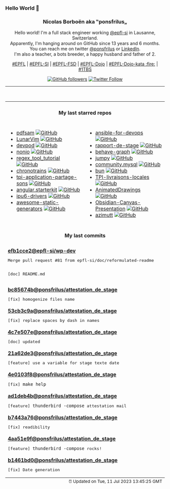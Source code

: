 ### Hello World 👋

<p align="center">
  <!-- use https://avatars.githubusercontent.com/u/176002?v=4 for your default github picture 
  <img src="https://raw.githubusercontent.com/ponsfrilus/ponsfrilus/master/img/ponsfrilus.png" title="Nicolas Borboën aka ‟ponsfrilus„" alt="Nicolas Borboën aka ‟ponsfrilus„" /> -->
  <h3 align="center">
    Nicolas Borboën aka ‟ponsfrilus„
  </h3>
  <p align="center">
    Hello world! I'm a full stack engineer working <a href="https://github.com/epfl-si">@epfl-si</a> in Lausanne, Switzerland.
    <br />Apparently, I'm hanging around on GitHub since 13 years and 6 months.
    <br />You can reach me on twitter <a href="https://twitter.com/ponsfrilus">@ponsfrilus</a> or <a href="http://linkedin.com/in/nicolasborboen">LinkedIn</a>.
    <br />I'm also a teacher, a bots breeder, a happy husband and father of 2.
  </p>
  <p align="center">
    <a href="https://www.epfl.ch">#EPFL</a> | 
    <a href="https://github.com/epfl-si/">#EPFL-SI</a> | 
    <a href="https://github.com/epfl-fsd">#EPFL-FSD</a> | 
    <a href="https://github.com/topics/epfl-dojo">#EPFL-Dojo</a> | 
    <a href="https://github.com/topics/epfl-dojo-kata">#EPFL-Dojo-kata :fire:</a> | 
    <a href="https://en.wikipedia.org/wiki/Indentation_style#Variant:_1TBS_(OTBS)">#1TBS</a>
  </p>
  <p align="center">
    <a href="https://github.com/ponsfrilus"><img alt="GitHub followers" src="https://img.shields.io/github/followers/ponsfrilus?label=Follow%20me%20on%20github&style=social"></a>
    <a href="https://twitter.com/ponsfrilus"><img alt="Twitter Follow" src="https://img.shields.io/twitter/follow/ponsfrilus?label=follow%20me%20on%20twitter&style=social"></a>
  </p>
  </p><hr><table align="center">
<tr>
<td colspan="2" align="center"><h4>My last starred repos</h4></td>
</tr>
<tr>
<td valign="top">
<ul>
<li>
<a href="https://github.com/torakiki/pdfsam" title="PDFsam, a desktop application to split, merge, mix, rotate PDF files and extract pages" target="_blank">pdfsam</a>&nbsp;<a href="https://github.com/torakiki/pdfsam" title="PDFsam, a desktop application to split, merge, mix, rotate PDF files and extract pages" target="_blank"><img src="https://img.shields.io/github/stars/torakiki/pdfsam?style=social" alt="GitHub"></a>
</li>
<li>
<a href="https://github.com/LunarVim/LunarVim" title="🌙 LunarVim is an IDE layer for Neovim. Completely free and community driven." target="_blank">LunarVim</a>&nbsp;<a href="https://github.com/LunarVim/LunarVim" title="🌙 LunarVim is an IDE layer for Neovim. Completely free and community driven." target="_blank"><img src="https://img.shields.io/github/stars/LunarVim/LunarVim?style=social" alt="GitHub"></a>
</li>
<li>
<a href="https://github.com/loft-sh/devpod" title="Codespaces but open-source, client-only and unopinionated: Works with any IDE and lets you use any cloud, kubernetes or just localhost docker." target="_blank">devpod</a>&nbsp;<a href="https://github.com/loft-sh/devpod" title="Codespaces but open-source, client-only and unopinionated: Works with any IDE and lets you use any cloud, kubernetes or just localhost docker." target="_blank"><img src="https://img.shields.io/github/stars/loft-sh/devpod?style=social" alt="GitHub"></a>
</li>
<li>
<a href="https://github.com/jjcm/nonio" title="null" target="_blank">nonio</a>&nbsp;<a href="https://github.com/jjcm/nonio" title="null" target="_blank"><img src="https://img.shields.io/github/stars/jjcm/nonio?style=social" alt="GitHub"></a>
</li>
<li>
<a href="https://github.com/Me-Theo/regex_tool_tutorial" title="Projet de TPI" target="_blank">regex_tool_tutorial</a>&nbsp;<a href="https://github.com/Me-Theo/regex_tool_tutorial" title="Projet de TPI" target="_blank"><img src="https://img.shields.io/github/stars/Me-Theo/regex_tool_tutorial?style=social" alt="GitHub"></a>
</li>
<li>
<a href="https://github.com/benjamintd/chronotrains" title="Shortest times between train stations in Europe" target="_blank">chronotrains</a>&nbsp;<a href="https://github.com/benjamintd/chronotrains" title="Shortest times between train stations in Europe" target="_blank"><img src="https://img.shields.io/github/stars/benjamintd/chronotrains?style=social" alt="GitHub"></a>
</li>
<li>
<a href="https://github.com/Samfernande/tpi-application-partage-sons" title="null" target="_blank">tpi-application-partage-sons</a>&nbsp;<a href="https://github.com/Samfernande/tpi-application-partage-sons" title="null" target="_blank"><img src="https://img.shields.io/github/stars/Samfernande/tpi-application-partage-sons?style=social" alt="GitHub"></a>
</li>
<li>
<a href="https://github.com/epfl-si/angular.starterkit" title="Starter kit with Angular and Meteor" target="_blank">angular.starterkit</a>&nbsp;<a href="https://github.com/epfl-si/angular.starterkit" title="Starter kit with Angular and Meteor" target="_blank"><img src="https://img.shields.io/github/stars/epfl-si/angular.starterkit?style=social" alt="GitHub"></a>
</li>
<li>
<a href="https://github.com/intel/ipu6-drivers" title="null" target="_blank">ipu6-drivers</a>&nbsp;<a href="https://github.com/intel/ipu6-drivers" title="null" target="_blank"><img src="https://img.shields.io/github/stars/intel/ipu6-drivers?style=social" alt="GitHub"></a>
</li>
<li>
<a href="https://github.com/myles/awesome-static-generators" title="A curated list of static web site generators." target="_blank">awesome-static-generators</a>&nbsp;<a href="https://github.com/myles/awesome-static-generators" title="A curated list of static web site generators." target="_blank"><img src="https://img.shields.io/github/stars/myles/awesome-static-generators?style=social" alt="GitHub"></a>
</li>
</ul>
<img width="450" height="1" /></td>
<td valign="top">
<ul>
<li>
<a href="https://github.com/geerlingguy/ansible-for-devops" title="Ansible for DevOps examples." target="_blank">ansible-for-devops</a>&nbsp;<a href="https://github.com/geerlingguy/ansible-for-devops" title="Ansible for DevOps examples." target="_blank"><img src="https://img.shields.io/github/stars/geerlingguy/ansible-for-devops?style=social" alt="GitHub"></a>
</li>
<li>
<a href="https://github.com/ponsfrilus/rapport-de-stage" title="Outil permettant de remplir des rapports de stage en ligne pour les stagiaires (découverte ou d'orientation) et pour les responsables de stage." target="_blank">rapport-de-stage</a>&nbsp;<a href="https://github.com/ponsfrilus/rapport-de-stage" title="Outil permettant de remplir des rapports de stage en ligne pour les stagiaires (découverte ou d'orientation) et pour les responsables de stage." target="_blank"><img src="https://img.shields.io/github/stars/ponsfrilus/rapport-de-stage?style=social" alt="GitHub"></a>
</li>
<li>
<a href="https://github.com/bhouston/behave-graph" title="Open, extensible, small and simple behaviour-graph execution engine.  Discord here: https://discord.gg/mrags8WyuH" target="_blank">behave-graph</a>&nbsp;<a href="https://github.com/bhouston/behave-graph" title="Open, extensible, small and simple behaviour-graph execution engine.  Discord here: https://discord.gg/mrags8WyuH" target="_blank"><img src="https://img.shields.io/github/stars/bhouston/behave-graph?style=social" alt="GitHub"></a>
</li>
<li>
<a href="https://github.com/fishfolk/jumpy" title="Tactical 2D shooter in fishy pixels style. Made with Rust-lang 🦀 and Bevy 🪶" target="_blank">jumpy</a>&nbsp;<a href="https://github.com/fishfolk/jumpy" title="Tactical 2D shooter in fishy pixels style. Made with Rust-lang 🦀 and Bevy 🪶" target="_blank"><img src="https://img.shields.io/github/stars/fishfolk/jumpy?style=social" alt="GitHub"></a>
</li>
<li>
<a href="https://github.com/ansible-collections/community.mysql" title="MySQL Ansible Collection" target="_blank">community.mysql</a>&nbsp;<a href="https://github.com/ansible-collections/community.mysql" title="MySQL Ansible Collection" target="_blank"><img src="https://img.shields.io/github/stars/ansible-collections/community.mysql?style=social" alt="GitHub"></a>
</li>
<li>
<a href="https://github.com/oven-sh/bun" title="Incredibly fast JavaScript runtime, bundler, test runner, and package manager – all in one" target="_blank">bun</a>&nbsp;<a href="https://github.com/oven-sh/bun" title="Incredibly fast JavaScript runtime, bundler, test runner, and package manager – all in one" target="_blank"><img src="https://img.shields.io/github/stars/oven-sh/bun?style=social" alt="GitHub"></a>
</li>
<li>
<a href="https://github.com/anthohn/TPI-livraisons-locales" title="null" target="_blank">TPI-livraisons-locales</a>&nbsp;<a href="https://github.com/anthohn/TPI-livraisons-locales" title="null" target="_blank"><img src="https://img.shields.io/github/stars/anthohn/TPI-livraisons-locales?style=social" alt="GitHub"></a>
</li>
<li>
<a href="https://github.com/facebookresearch/AnimatedDrawings" title="Code to accompany "A Method for Animating Children's Drawings of the Human Figure"" target="_blank">AnimatedDrawings</a>&nbsp;<a href="https://github.com/facebookresearch/AnimatedDrawings" title="Code to accompany "A Method for Animating Children's Drawings of the Human Figure"" target="_blank"><img src="https://img.shields.io/github/stars/facebookresearch/AnimatedDrawings?style=social" alt="GitHub"></a>
</li>
<li>
<a href="https://github.com/Quorafind/Obsidian-Canvas-Presentation" title="A plugin to help you display cards based on sequence. " target="_blank">Obsidian-Canvas-Presentation</a>&nbsp;<a href="https://github.com/Quorafind/Obsidian-Canvas-Presentation" title="A plugin to help you display cards based on sequence. " target="_blank"><img src="https://img.shields.io/github/stars/Quorafind/Obsidian-Canvas-Presentation?style=social" alt="GitHub"></a>
</li>
<li>
<a href="https://github.com/azimuttapp/azimutt" title="Next-Gen ERD: Design, Explore, Document and Analyze your database" target="_blank">azimutt</a>&nbsp;<a href="https://github.com/azimuttapp/azimutt" title="Next-Gen ERD: Design, Explore, Document and Analyze your database" target="_blank"><img src="https://img.shields.io/github/stars/azimuttapp/azimutt?style=social" alt="GitHub"></a>
</li>
</ul>
<img width="450" height="1" /></td>
</tr>
<tr>
<td colspan="2" align="center"><h4>My last commits</h4></td>
</tr>
<tr>
        <td colspan="2">
          <div><strong><a href="https://api.github.com/repos/epfl-si/wp-dev/commits/efb1cce273ff72bf72fb3e4ed2994e50a05d5817" title="2023-07-04T09:14:56.000+02:00" target="_blank">efb1cce2</a><a href="https://github.com/epfl-si">@epfl-si</a><a href="https://github.com/epfl-si/wp-dev" title="Development environment for the EPFL VPSI WordPress service">/wp-dev</a></strong></div>
          <pre>Merge pull request #81 from epfl-si/doc/reformulated-readme

[doc] README.md</pre>
        </td>
        </tr><tr>
        <td colspan="2">
          <div><strong><a href="https://api.github.com/repos/ponsfrilus/attestation_de_stage/commits/bc85674bd1973e1793f0aa9dd4b2b1217b886c55" title="2023-07-02T12:09:29.000+02:00" target="_blank">bc85674b</a><a href="https://github.com/ponsfrilus">@ponsfrilus</a><a href="https://github.com/ponsfrilus/attestation_de_stage" title="null">/attestation_de_stage</a></strong></div>
          <pre>[fix] homogenize files name</pre>
        </td>
        </tr><tr>
        <td colspan="2">
          <div><strong><a href="https://api.github.com/repos/ponsfrilus/attestation_de_stage/commits/53cb3c9ad9f4fb354620128cfefa0e9405861229" title="2023-07-02T12:09:13.000+02:00" target="_blank">53cb3c9a</a><a href="https://github.com/ponsfrilus">@ponsfrilus</a><a href="https://github.com/ponsfrilus/attestation_de_stage" title="null">/attestation_de_stage</a></strong></div>
          <pre>[fix] replace spaces by dash in names</pre>
        </td>
        </tr><tr>
        <td colspan="2">
          <div><strong><a href="https://api.github.com/repos/ponsfrilus/attestation_de_stage/commits/4c7e507e77ab8bee54fd6eef1161f489ae6f8f62" title="2023-07-02T11:38:57.000+02:00" target="_blank">4c7e507e</a><a href="https://github.com/ponsfrilus">@ponsfrilus</a><a href="https://github.com/ponsfrilus/attestation_de_stage" title="null">/attestation_de_stage</a></strong></div>
          <pre>[doc] updated</pre>
        </td>
        </tr><tr>
        <td colspan="2">
          <div><strong><a href="https://api.github.com/repos/ponsfrilus/attestation_de_stage/commits/21a62de3cd2448a149d4ef6d90d2a160ef3bd7a4" title="2023-07-02T11:38:47.000+02:00" target="_blank">21a62de3</a><a href="https://github.com/ponsfrilus">@ponsfrilus</a><a href="https://github.com/ponsfrilus/attestation_de_stage" title="null">/attestation_de_stage</a></strong></div>
          <pre>[feature] use a variable for stage texte date</pre>
        </td>
        </tr><tr>
        <td colspan="2">
          <div><strong><a href="https://api.github.com/repos/ponsfrilus/attestation_de_stage/commits/4e0103f8b78dd4e3d639acfbe8a770f36a78e2ce" title="2023-07-02T11:28:11.000+02:00" target="_blank">4e0103f8</a><a href="https://github.com/ponsfrilus">@ponsfrilus</a><a href="https://github.com/ponsfrilus/attestation_de_stage" title="null">/attestation_de_stage</a></strong></div>
          <pre>[fix] `make help`</pre>
        </td>
        </tr><tr>
        <td colspan="2">
          <div><strong><a href="https://api.github.com/repos/ponsfrilus/attestation_de_stage/commits/ad1deb4b0b7cf864aa472654fd646491c9650358" title="2023-07-02T11:27:56.000+02:00" target="_blank">ad1deb4b</a><a href="https://github.com/ponsfrilus">@ponsfrilus</a><a href="https://github.com/ponsfrilus/attestation_de_stage" title="null">/attestation_de_stage</a></strong></div>
          <pre>[feature] `thunderbird -compose` attestation mail</pre>
        </td>
        </tr><tr>
        <td colspan="2">
          <div><strong><a href="https://api.github.com/repos/ponsfrilus/attestation_de_stage/commits/b7443a766f50aedec054dfe58cda02f1fd041c58" title="2023-07-02T11:10:24.000+02:00" target="_blank">b7443a76</a><a href="https://github.com/ponsfrilus">@ponsfrilus</a><a href="https://github.com/ponsfrilus/attestation_de_stage" title="null">/attestation_de_stage</a></strong></div>
          <pre>[fix] readibility</pre>
        </td>
        </tr><tr>
        <td colspan="2">
          <div><strong><a href="https://api.github.com/repos/ponsfrilus/attestation_de_stage/commits/4aa51e9f1ba69b1717a0cb9b007e0fa667a62cf3" title="2023-06-30T15:23:04.000+02:00" target="_blank">4aa51e9f</a><a href="https://github.com/ponsfrilus">@ponsfrilus</a><a href="https://github.com/ponsfrilus/attestation_de_stage" title="null">/attestation_de_stage</a></strong></div>
          <pre>[feature] `thunderbird -compose` rocks!</pre>
        </td>
        </tr><tr>
        <td colspan="2">
          <div><strong><a href="https://api.github.com/repos/ponsfrilus/attestation_de_stage/commits/b1461bd0854c8b822d72e0e44c8c07235ec041d9" title="2023-06-30T14:42:54.000+02:00" target="_blank">b1461bd0</a><a href="https://github.com/ponsfrilus">@ponsfrilus</a><a href="https://github.com/ponsfrilus/attestation_de_stage" title="null">/attestation_de_stage</a></strong></div>
          <pre>[fix] Date generation</pre>
        </td>
        </tr><tfoot>
<tr>
<td colspan="2" align="right">
<img width="900" height="1" />
<small>⏰ Updated on Tue, 11 Jul 2023 13:45:25 GMT</small>
</td>
</tr>
</tfoot>
<br />
</table>
